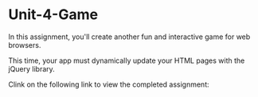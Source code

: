 # Unit-4-Game

In this assignment, you'll create another fun and interactive game for web browsers. 

This time, your app must dynamically update your HTML pages with the jQuery library.


Clink on the following link to view the completed assignment: 
